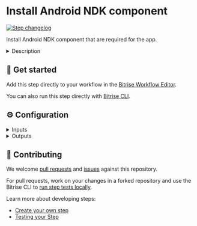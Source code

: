 # Install Android NDK component

[![Step changelog](https://shields.io/github/v/release/vladimirgoncharov/step-install-ndk-android-tool?include_prereleases&label=changelog&color=blueviolet)](https://github.com/vladimirgoncharov/step-install-ndk-android-tool/releases)

Install Android NDK component that are required for the app.

<details>
<summary>Description</summary>


### Configuring the Step

1. Set its revision in the **NDK Revision** input.

### Troubleshooting

If the Step fails, check that your repo actually contains a `gradlew` file. Without the Gradle wrapper, this Step won't work.
</details>

## 🧩 Get started

Add this step directly to your workflow in the [Bitrise Workflow Editor](https://devcenter.bitrise.io/steps-and-workflows/steps-and-workflows-index/).

You can also run this step directly with [Bitrise CLI](https://github.com/bitrise-io/bitrise).

## ⚙️ Configuration

<details>
<summary>Inputs</summary>

| Key | Description | Flags | Default |
| --- | --- | --- | --- |
| `ndk_version` | NDK version to install, for example `23.1.7779620`. Run `sdkmanager --list` on your machine to see all available versions. Leave this input empty if you are not using the Native Development Kit in your project. | required | `23.1.7779620` |
</details>

<details>
<summary>Outputs</summary>
There are no outputs defined in this step
</details>

## 🙋 Contributing

We welcome [pull requests](https://github.com/vladimirgoncharov/step-install-ndk-android-tool/pulls) and [issues](https://github.com/vladimirgoncharov/step-install-ndk-android-tool/issues) against this repository.

For pull requests, work on your changes in a forked repository and use the Bitrise CLI to [run step tests locally](https://devcenter.bitrise.io/bitrise-cli/run-your-first-build/).

Learn more about developing steps:

- [Create your own step](https://devcenter.bitrise.io/contributors/create-your-own-step/)
- [Testing your Step](https://devcenter.bitrise.io/contributors/testing-and-versioning-your-steps/)
